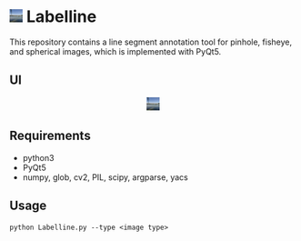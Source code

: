 [<img height="23" src="https://github.com/lh9171338/Outline/blob/master/icon.jpg"/>](https://github.com/lh9171338/Outline) Labelline
===
This repository contains a line segment annotation tool for pinhole, fisheye, and spherical images, which is implemented with PyQt5.

## UI

<p align="center">
    <img height="23" src="https://github.com/lh9171338/Outline/blob/master/icon.jpg"/>
</p> 

## Requirements

* python3
* PyQt5
* numpy, glob, cv2, PIL, scipy, argparse, yacs

## Usage
```
python Labelline.py --type <image type>
```
